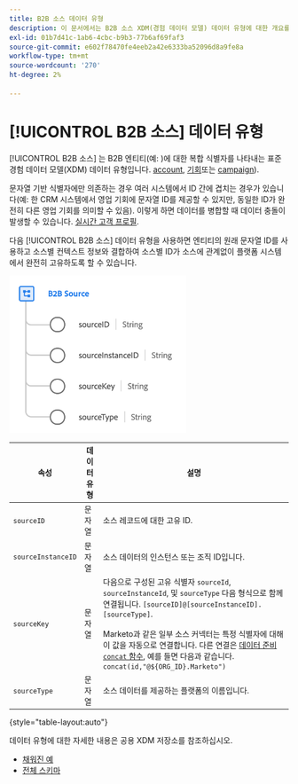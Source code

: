 ```yaml
---
title: B2B 소스 데이터 유형
description: 이 문서에서는 B2B 소스 XDM(경험 데이터 모델) 데이터 유형에 대한 개요를 제공합니다.
exl-id: 01b7d41c-1ab6-4cbc-b9b3-77b6af69faf3
source-git-commit: e602f78470fe4eeb2a42e6333ba52096d8a9fe8a
workflow-type: tm+mt
source-wordcount: '270'
ht-degree: 2%

---
```


# [!UICONTROL B2B 소스] 데이터 유형

[!UICONTROL B2B 소스] 는 B2B 엔티티(예: )에 대한 복합 식별자를 나타내는 표준 경험 데이터 모델(XDM) 데이터 유형입니다. [account](../classes/b2b/business-account.md), [기회](../classes/b2b/business-opportunity.md)또는 [campaign](../classes/b2b/business-campaign.md)).

문자열 기반 식별자에만 의존하는 경우 여러 시스템에서 ID 간에 겹치는 경우가 있습니다(예: 한 CRM 시스템에서 영업 기회에 문자열 ID를 제공할 수 있지만, 동일한 ID가 완전히 다른 영업 기회를 의미할 수 있음). 이렇게 하면 데이터를 병합할 때 데이터 충돌이 발생할 수 있습니다. [실시간 고객 프로필](../../profile/home.md).

다음 [!UICONTROL B2B 소스] 데이터 유형을 사용하면 엔티티의 원래 문자열 ID를 사용하고 소스별 컨텍스트 정보와 결합하여 소스별 ID가 소스에 관계없이 플랫폼 시스템에서 완전히 고유하도록 할 수 있습니다.

![B2B 소스 구조](../images/data-types/b2b-source.png)

| 속성 | 데이터 유형 | 설명 |
| --- | --- | --- |
| `sourceID` | 문자열 | 소스 레코드에 대한 고유 ID. |
| `sourceInstanceID` | 문자열 | 소스 데이터의 인스턴스 또는 조직 ID입니다. |
| `sourceKey` | 문자열 | 다음으로 구성된 고유 식별자 `sourceId`, `sourceInstanceId`, 및 `sourceType` 다음 형식으로 함께 연결됩니다. `[sourceID]@[sourceInstanceID].[sourceType]`.<br><br>Marketo과 같은 일부 소스 커넥터는 특정 식별자에 대해 이 값을 자동으로 연결합니다. 다른 연결은 [데이터 준비 `concat` 함수](../../data-prep/functions.md#string), 예를 들면 다음과 같습니다. `concat(id,"@${ORG_ID}.Marketo")` |
| `sourceType` | 문자열 | 소스 데이터를 제공하는 플랫폼의 이름입니다. |

{style="table-layout:auto"}

데이터 유형에 대한 자세한 내용은 공용 XDM 저장소를 참조하십시오.

* [채워진 예](https://github.com/adobe/xdm/blob/master/components/datatypes/b2b/b2b-source.example.1.json)
* [전체 스키마](https://github.com/adobe/xdm/blob/master/components/datatypes/b2b/b2b-source.schema.json)
